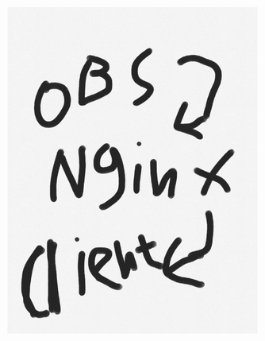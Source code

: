 
![screenshot_20171221-151714](https://github.com/Jap-Kor-Earthquake/LiveStreaming/blob/gh-pages/Screenshot_20201126-093407_Samsung%20Notes.png)
